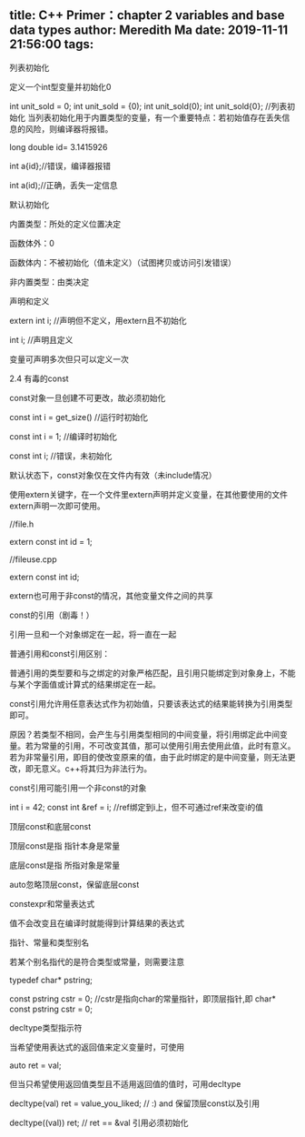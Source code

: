 title: C++ Primer：chapter 2 variables and base data types
author: Meredith Ma
date: 2019-11-11 21:56:00
tags:
---
列表初始化

定义一个int型变量并初始化0

int unit_sold = 0;
int unit_sold = {0);
int unit_sold(0);
int unit_sold{0}; //列表初始化
当列表初始化用于内置类型的变量，有一个重要特点：若初始值存在丢失信息的风险，则编译器将报错。

long double id= 3.1415926

int a{id};//错误，编译器报错

int a(id);//正确，丢失一定信息

默认初始化

内置类型：所处的定义位置决定

函数体外：0

函数体内：不被初始化（值未定义）（试图拷贝或访问引发错误）

非内置类型：由类决定

声明和定义

extern int i; //声明但不定义，用extern且不初始化

int i; //声明且定义

变量可声明多次但只可以定义一次

2.4 有毒的const

const对象一旦创建不可更改，故必须初始化

const int i = get_size() //运行时初始化

const int i = 1; //编译时初始化

const int i; //错误，未初始化

默认状态下，const对象仅在文件内有效（未include情况）

使用extern关键字，在一个文件里extern声明并定义变量，在其他要使用的文件extern声明一次即可使用。

//file.h

extern const int id = 1;

//fileuse.cpp

extern const int id;

extern也可用于非const的情况，其他变量文件之间的共享

const的引用（剧毒！）

引用一旦和一个对象绑定在一起，将一直在一起

普通引用和const引用区别：

普通引用的类型要和与之绑定的对象严格匹配，且引用只能绑定到对象身上，不能与某个字面值或计算式的结果绑定在一起。

const引用允许用任意表达式作为初始值，只要该表达式的结果能转换为引用类型即可。

原因？若类型不相同，会产生与引用类型相同的中间变量，将引用绑定此中间变量。若为常量的引用，不可改变其值，那可以使用引用去使用此值，此时有意义。若为非常量引用，即目的使改变原来的值，由于此时绑定的是中间变量，则无法更改，即无意义。c++将其归为非法行为。

const引用可能引用一个非const的对象

int i = 42; const int &ref = i; //ref绑定到i上，但不可通过ref来改变i的值

顶层const和底层const

顶层const是指 指针本身是常量

底层const是指 所指对象是常量

auto忽略顶层const，保留底层const

constexpr和常量表达式

值不会改变且在编译时就能得到计算结果的表达式

指针、常量和类型别名

若某个别名指代的是符合类型或常量，则需要注意

typedef char* pstring;

const pstring cstr = 0; //cstr是指向char的常量指针，即顶层指针,即 char* const pstring cstr = 0;

decltype类型指示符

当希望使用表达式的返回值来定义变量时，可使用

auto ret = val;

但当只希望使用返回值类型且不适用返回值的值时，可用decltype

decltype(val) ret = value_you_liked;  // :) and 保留顶层const以及引用

decltype((val)) ret; // ret == &val 引用必须初始化